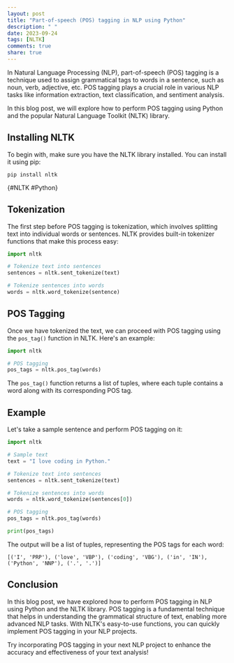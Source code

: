 ```yaml
---
layout: post
title: "Part-of-speech (POS) tagging in NLP using Python"
description: " "
date: 2023-09-24
tags: [NLTK]
comments: true
share: true
---
```


In Natural Language Processing (NLP), part-of-speech (POS) tagging is a technique used to assign grammatical tags to words in a sentence, such as noun, verb, adjective, etc. POS tagging plays a crucial role in various NLP tasks like information extraction, text classification, and sentiment analysis.

In this blog post, we will explore how to perform POS tagging using Python and the popular Natural Language Toolkit (NLTK) library.

## Installing NLTK

To begin with, make sure you have the NLTK library installed. You can install it using pip:

```
pip install nltk
```
{<hashtags>#NLTK #Python}

## Tokenization

The first step before POS tagging is tokenization, which involves splitting text into individual words or sentences. NLTK provides built-in tokenizer functions that make this process easy:

```python
import nltk

# Tokenize text into sentences
sentences = nltk.sent_tokenize(text)

# Tokenize sentences into words
words = nltk.word_tokenize(sentence)
```

## POS Tagging

Once we have tokenized the text, we can proceed with POS tagging using the `pos_tag()` function in NLTK. Here's an example:

```python
import nltk

# POS tagging
pos_tags = nltk.pos_tag(words)
```

The `pos_tag()` function returns a list of tuples, where each tuple contains a word along with its corresponding POS tag.

## Example

Let's take a sample sentence and perform POS tagging on it:

```python
import nltk

# Sample text
text = "I love coding in Python."

# Tokenize text into sentences
sentences = nltk.sent_tokenize(text)

# Tokenize sentences into words
words = nltk.word_tokenize(sentences[0])

# POS tagging
pos_tags = nltk.pos_tag(words)

print(pos_tags)
```

The output will be a list of tuples, representing the POS tags for each word:

```
[('I', 'PRP'), ('love', 'VBP'), ('coding', 'VBG'), ('in', 'IN'), ('Python', 'NNP'), ('.', '.')]
```

## Conclusion

In this blog post, we have explored how to perform POS tagging in NLP using Python and the NLTK library. POS tagging is a fundamental technique that helps in understanding the grammatical structure of text, enabling more advanced NLP tasks. With NLTK's easy-to-use functions, you can quickly implement POS tagging in your NLP projects.

Try incorporating POS tagging in your next NLP project to enhance the accuracy and effectiveness of your text analysis!